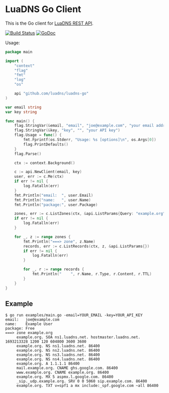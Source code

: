 # LuaDNS Go Client

This is the Go client for [LuaDNS REST API](https://www.luadns.com/api.html).


[![Build Status](https://github.com/luadns/luadns-go/actions/workflows/ci.yml/badge.svg)](https://github.com/luadns/luadns-go/actions/workflows/ci.yml)
[![GoDoc](https://godoc.org/github.com/luadns/luadns-go?status.svg)](https://godoc.org/github.com/luadns/luadns-go)


Usage:

``` go
package main

import (
	"context"
	"flag"
	"fmt"
	"log"
	"os"

	api "github.com/luadns/luadns-go"
)

var email string
var key string

func main() {
	flag.StringVar(&email, "email", "joe@example.com", "your email address")
	flag.StringVar(&key, "key", "", "your API key")
	flag.Usage = func() {
		fmt.Fprintf(os.Stderr, "Usage: %s [options]\n", os.Args[0])
		flag.PrintDefaults()
	}
	flag.Parse()

	ctx := context.Background()

	c := api.NewClient(email, key)
	user, err := c.Me(ctx)
	if err != nil {
		log.Fatalln(err)
	}
	fmt.Println("email:  ", user.Email)
	fmt.Println("name:   ", user.Name)
	fmt.Println("package:", user.Package)

	zones, err := c.ListZones(ctx, &api.ListParams{Query: "example.org"})
	if err != nil {
		log.Fatalln(err)
	}

	for _, z := range zones {
		fmt.Println("===> zone", z.Name)
		records, err := c.ListRecords(ctx, z, &api.ListParams{})
		if err != nil {
			log.Fatalln(err)
		}

		for _, r := range records {
			fmt.Println("    ", r.Name, r.Type, r.Content, r.TTL)
		}
	}
}
```

## Example
```
$ go run examples/main.go -email=YOUR_EMAIL -key=YOUR_API_KEY
email:   joe@example.com
name:    Example User
package: Free
===> zone example.org
     example.org. SOA ns1.luadns.net. hostmaster.luadns.net. 1693213328 1200 120 604800 3600 3600
     example.org. NS ns1.luadns.net. 86400
     example.org. NS ns2.luadns.net. 86400
     example.org. NS ns3.luadns.net. 86400
     example.org. NS ns4.luadns.net. 86400
     example.org. A 1.1.1.1 86400
     mail.example.org. CNAME ghs.google.com. 86400
     www.example.org. CNAME example.org. 86400
     example.org. MX 5 aspmx.l.google.com. 86400
     _sip._udp.example.org. SRV 0 0 5060 sip.example.com. 86400
     example.org. TXT v=spf1 a mx include:_spf.google.com ~all 86400
```

